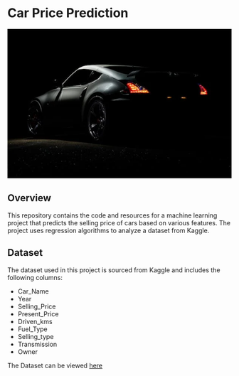 # Car Price Prediction

![Car Price Prediction](car_2.webp)

## Overview

This repository contains the code and resources for a machine learning project that predicts the selling price of cars based on various features. The project uses regression algorithms to analyze a dataset from Kaggle.

## Dataset

The dataset used in this project is sourced from Kaggle and includes the following columns:

- Car_Name
- Year
- Selling_Price
- Present_Price
- Driven_kms
- Fuel_Type
- Selling_type
- Transmission
- Owner

The Dataset can be viewed [here](https://github.com/Modassirnazar/OIBSIP_3/blob/f98d2c52a6530841ff275efd2fcb7c3013111daa/car%20data.csv)
